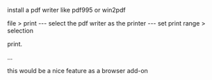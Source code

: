 install a pdf writer like pdf995 or win2pdf

file &gt; print
--- select the pdf writer as the printer
--- set print range &gt; selection

print.




...


this would be a nice feature as a browser add-on